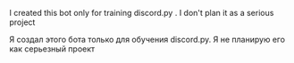 I created this bot only for training discord.py . I don't plan it as a serious project

Я создал этого бота только для обучения discord.py. Я не планирую его как серьезный проект
